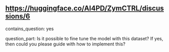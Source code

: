 ## https://huggingface.co/AI4PD/ZymCTRL/discussions/6

contains_question: yes

question_part: Is it possible to fine tune the model with this dataset? If yes, then could you please guide with how to implement this?